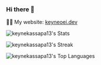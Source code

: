### Hi there 👋

👩‍💻 My website: [keyneoei.dev](https://keyneoei.dev/)

![keynekassapa13's Stats](https://github-readme-stats.vercel.app/api?username=keynekassapa13&theme=dark&show_icons=true&hide_border=true&count_private=true)

![keynekassapa13's Streak](https://github-readme-streak-stats.herokuapp.com/?user=keynekassapa13&theme=dark&hide_border=true)

![keynekassapa13's Top Languages](https://github-readme-stats.vercel.app/api/top-langs/?username=keynekassapa13&theme=dark&show_icons=true&hide_border=true&layout=compact)

<!--
**keynekassapa13/keynekassapa13** is a ✨ _special_ ✨ repository because its `README.md` (this file) appears on your GitHub profile.

Here are some ideas to get you started:

- 🔭 I’m currently working on ...
- 🌱 I’m currently learning ...
- 👯 I’m looking to collaborate on ...
- 🤔 I’m looking for help with ...
- 💬 Ask me about ...
- 📫 How to reach me: ...
- 😄 Pronouns: ...
- ⚡ Fun fact: ...
-->
